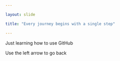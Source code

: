 ```yaml
---

layout: slide

title: "Every journey begins with a single step"

---
```


Just learning how to use GitHub

Use the left arrow to go back
